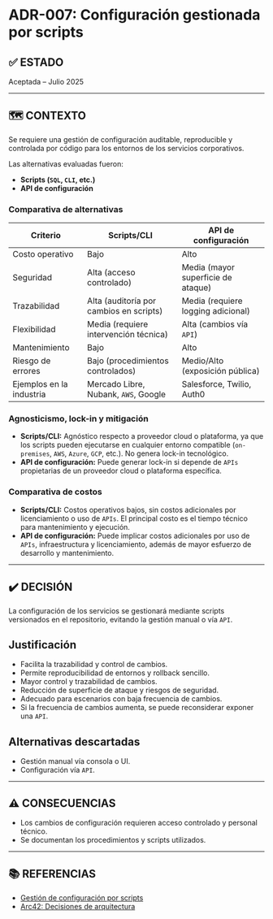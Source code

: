 # ADR-007: Configuración gestionada por scripts

## ✅ ESTADO

Aceptada – Julio 2025

---

## 🗺️ CONTEXTO

Se requiere una gestión de configuración auditable, reproducible y controlada por código para los entornos de los servicios corporativos.

Las alternativas evaluadas fueron:

- **Scripts (`SQL`, `CLI`, etc.)**
- **API de configuración**

### Comparativa de alternativas

| Criterio                | Scripts/CLI         | API de configuración |
|-------------------------|---------------------|----------------------|
| Costo operativo         | Bajo                | Alto                 |
| Seguridad               | Alta (acceso controlado) | Media (mayor superficie de ataque) |
| Trazabilidad            | Alta (auditoría por cambios en scripts) | Media (requiere logging adicional) |
| Flexibilidad            | Media (requiere intervención técnica) | Alta (cambios vía `API`) |
| Mantenimiento           | Bajo                | Alto                 |
| Riesgo de errores       | Bajo (procedimientos controlados) | Medio/Alto (exposición pública) |
| Ejemplos en la industria| Mercado Libre, Nubank, `AWS`, Google | Salesforce, Twilio, Auth0         |

### Agnosticismo, lock-in y mitigación

- **Scripts/CLI:** Agnóstico respecto a proveedor cloud o plataforma, ya que los scripts pueden ejecutarse en cualquier entorno compatible (`on-premises`, `AWS`, `Azure`, `GCP`, etc.). No genera lock-in tecnológico.
- **API de configuración:** Puede generar lock-in si depende de `APIs` propietarias de un proveedor cloud o plataforma específica.

### Comparativa de costos

- **Scripts/CLI:** Costos operativos bajos, sin costos adicionales por licenciamiento o uso de `APIs`. El principal costo es el tiempo técnico para mantenimiento y ejecución.
- **API de configuración:** Puede implicar costos adicionales por uso de `APIs`, infraestructura y licenciamiento, además de mayor esfuerzo de desarrollo y mantenimiento.

---

## ✔️ DECISIÓN

La configuración de los servicios se gestionará mediante scripts versionados en el repositorio, evitando la gestión manual o vía `API`.

## Justificación

- Facilita la trazabilidad y control de cambios.
- Permite reproducibilidad de entornos y rollback sencillo.
- Mayor control y trazabilidad de cambios.
- Reducción de superficie de ataque y riesgos de seguridad.
- Adecuado para escenarios con baja frecuencia de cambios.
- Si la frecuencia de cambios aumenta, se puede reconsiderar exponer una `API`.

## Alternativas descartadas

- Gestión manual vía consola o UI.
- Configuración vía `API`.

---

## ⚠️ CONSECUENCIAS

- Los cambios de configuración requieren acceso controlado y personal técnico.
- Se documentan los procedimientos y scripts utilizados.

---

## 📚 REFERENCIAS

- [Gestión de configuración por scripts](https://12factor.net/config)
- [Arc42: Decisiones de arquitectura](https://arc42.org/decision/)

